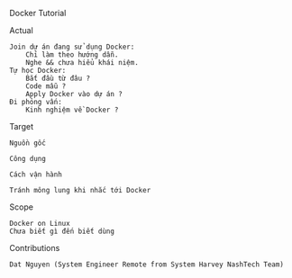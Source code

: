 Docker Tutorial

Actual

    Join dự án đang sử dụng Docker:
        Chỉ làm theo hướng dẫn.
        Nghe && chưa hiểu khái niệm.
    Tự học Docker:
        Bắt đâù từ đâu ?
        Code mẫu ?
        Apply Docker vào dự án ?
    Đi phỏng vấn:
        Kinh nghiệm về Docker ?

Target

    Nguồn gốc

    Công dụng

    Cách vận hành

    Tránh mông lung khi nhắc tới Docker

Scope

    Docker on Linux
    Chưa biết gì đến biết dùng

Contributions

    Dat Nguyen (System Engineer Remote from System Harvey NashTech Team)
